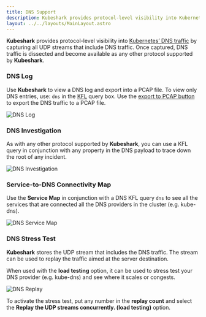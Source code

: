 ```yaml
---
title: DNS Support
description: Kubeshark provides protocol-level visibility into Kubernetes’ DNS traffic by capturing and dissecting all UDP streams that include DNS traffic
layout: ../../layouts/MainLayout.astro
---
```


**Kubeshark** provides protocol-level visibility into [Kubernetes’ DNS traffic](https://kubernetes.io/docs/concepts/services-networking/dns-pod-service/) by capturing all UDP streams that include DNS traffic. Once captured, DNS traffic is dissected and become available as any other protocol supported by **Kubeshark**.

### DNS Log

Use **Kubeshark** to view a DNS log and export into a PCAP file. To view only DNS entries, use: `dns` in the [KFL](/en/filtering) query box. Use the [export to PCAP button](/en/pcap_export_import) to export the DNS traffic to a PCAP file.

![DNS Log](/dns-log.png)

### DNS Investigation

As with any other protocol supported by **Kubeshark**, you can use a KFL query in conjunction with any property in the DNS payload to trace down the root of any incident. 

![DNS Investigation](/dns-investigation.png)

### Service-to-DNS Connectivity Map

Use the **Service Map** in conjunction with a DNS KFL query `dns` to see all the services that are connected all the DNS providers in the cluster (e.g. kube-dns).

![DNS Service Map](/dns-map.png)

### DNS Stress Test

**Kubeshark** stores the UDP stream that includes the DNS traffic. The stream can be used to replay the traffic aimed at the server destination. 

When used with the **load testing** option, it can be used to stress test your DNS provider (e.g. kube-dns) and see where it scales or congests.

![DNS Replay](/dns-replay.png)

To activate the stress test, put any number in the **replay count** and select the **Replay the UDP streams concurrently. (load testing)** option.
